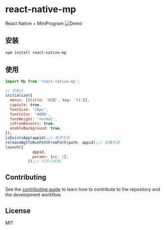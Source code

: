 # react-native-mp

React Native + MiniProgram
![Demo](https://pay-xinxiaomeng.oss-cn-beijing.aliyuncs.com/web/yhh/theme/20215/w8ufi-kea4f.gif "小程序")

## 安装

```sh
npm install react-native-mp
```

## 使用

```js
import Mp from 'react-native-mp';

// 初始化
initialize({
  menus: [{title: '标题', key: 't1'}],
  capsule: true,
  fontSize: '16px',
  fontColor: '#000',
  fontWeight: 'normal',
  isFromRecents: true,
  enableBackground: true,
});
isExistsApp(appid);// 是否存在
releaseWgtToRunPathFromPath(path, appid);// 部署资源
launch({
            appid,
            params: {cc: 1},
          });// 打开小程序;
```

## Contributing

See the [contributing guide](CONTRIBUTING.md) to learn how to contribute to the repository and the development workflow.

## License

MIT
